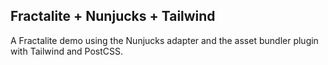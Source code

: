 ## Fractalite + Nunjucks + Tailwind

A Fractalite demo using the Nunjucks adapter and the asset bundler plugin with Tailwind and PostCSS.
